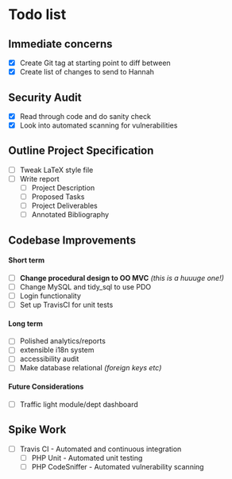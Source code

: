 # Todo list

## Immediate concerns
- [x] Create Git tag at starting point to diff between
- [x] Create list of changes to send to Hannah

## Security Audit
- [x] Read through code and do sanity check
- [x] Look into automated scanning for vulnerabilities

## Outline Project Specification
- [ ] Tweak LaTeX style file
- [ ] Write report
  - [ ] Project Description
  - [ ] Proposed Tasks
  - [ ] Project Deliverables
  - [ ] Annotated Bibliography

## Codebase Improvements

#### Short term
- [ ] **Change procedural design to OO MVC** *(this is a huuuge one!)*
- [ ] Change MySQL and tidy_sql to use PDO
- [ ] Login functionality
- [ ] Set up TravisCI for unit tests

#### Long term
- [ ] Polished analytics/reports
- [ ] extensible i18n system
- [ ] accessibility audit
- [ ] Make database relational *(foreign keys etc)*

#### Future Considerations
- [ ] Traffic light module/dept dashboard

## Spike Work
- [ ] Travis CI - Automated and continuous integration
  - [ ] PHP Unit - Automated unit testing
  - [ ] PHP CodeSniffer - Automated vulnerability scanning
